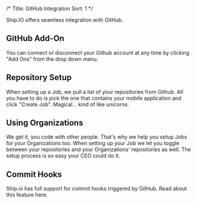 /*
Title: GitHub Integration
Sort: 1
*/

Ship.IO offers seamless integration with GitHub.

## GitHub Add-On

You can connect or disconnect your Github account at any time by clicking "Add Ons" from the drop down menu.

## Repository Setup

When setting up a Job, we pull a list of your repositories from Github. All you have to do is pick the one that contains your mobile application and click "Create Job". Magical... kind of like unicorns.

## Using Organizations

We get it, you code with other people. That's why we help you setup Jobs for your Organizations too. When setting up your Job we let you toggle between your repositories and your Organizations' repositories as well. The setup process is so easy your CEO could do it.

## Commit Hooks

Ship.io has full support for commit hooks triggered by GitHub. Read about this feature here.
